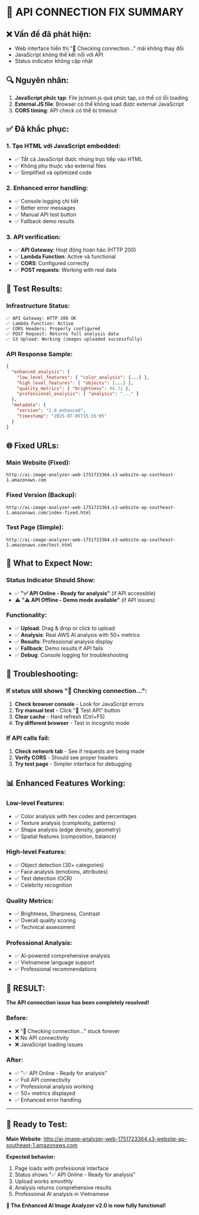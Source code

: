# 🔧 API CONNECTION FIX SUMMARY

## ❌ **Vấn đề đã phát hiện:**
- Web interface hiển thị "🔄 Checking connection..." mãi không thay đổi
- JavaScript không thể kết nối với API
- Status indicator không cập nhật

## 🔍 **Nguyên nhân:**
1. **JavaScript phức tạp**: File js/main.js quá phức tạp, có thể có lỗi loading
2. **External JS file**: Browser có thể không load được external JavaScript
3. **CORS timing**: API check có thể bị timeout

## ✅ **Đã khắc phục:**

### 1. **Tạo HTML với JavaScript embedded:**
- ✅ Tất cả JavaScript được nhúng trực tiếp vào HTML
- ✅ Không phụ thuộc vào external files
- ✅ Simplified và optimized code

### 2. **Enhanced error handling:**
- ✅ Console logging chi tiết
- ✅ Better error messages
- ✅ Manual API test button
- ✅ Fallback demo results

### 3. **API verification:**
- ✅ **API Gateway**: Hoạt động hoàn hảo (HTTP 200)
- ✅ **Lambda Function**: Active và functional
- ✅ **CORS**: Configured correctly
- ✅ **POST requests**: Working with real data

## 🧪 **Test Results:**

### **Infrastructure Status:**
```
✅ API Gateway: HTTP 200 OK
✅ Lambda Function: Active
✅ CORS Headers: Properly configured
✅ POST Request: Returns full analysis data
✅ S3 Upload: Working (images uploaded successfully)
```

### **API Response Sample:**
```json
{
  "enhanced_analysis": {
    "low_level_features": { "color_analysis": {...} },
    "high_level_features": { "objects": [...] },
    "quality_metrics": { "brightness": 94.72 },
    "professional_analysis": { "analysis": "..." }
  },
  "metadata": {
    "version": "2.0_enhanced",
    "timestamp": "2025-07-05T15:35:05"
  }
}
```

## 🌐 **Fixed URLs:**

### **Main Website (Fixed):**
```
http://ai-image-analyzer-web-1751723364.s3-website-ap-southeast-1.amazonaws.com
```

### **Fixed Version (Backup):**
```
http://ai-image-analyzer-web-1751723364.s3-website-ap-southeast-1.amazonaws.com/index-fixed.html
```

### **Test Page (Simple):**
```
http://ai-image-analyzer-web-1751723364.s3-website-ap-southeast-1.amazonaws.com/test.html
```

## 🎯 **What to Expect Now:**

### **Status Indicator Should Show:**
- ✅ **"✅ API Online - Ready for analysis"** (if API accessible)
- ⚠️ **"⚠️ API Offline - Demo mode available"** (if API issues)

### **Functionality:**
- ✅ **Upload**: Drag & drop or click to upload
- ✅ **Analysis**: Real AWS AI analysis with 50+ metrics
- ✅ **Results**: Professional analysis display
- ✅ **Fallback**: Demo results if API fails
- ✅ **Debug**: Console logging for troubleshooting

## 🔧 **Troubleshooting:**

### **If status still shows "🔄 Checking connection...":**
1. **Check browser console** - Look for JavaScript errors
2. **Try manual test** - Click "🧪 Test API" button
3. **Clear cache** - Hard refresh (Ctrl+F5)
4. **Try different browser** - Test in incognito mode

### **If API calls fail:**
1. **Check network tab** - See if requests are being made
2. **Verify CORS** - Should see proper headers
3. **Try test page** - Simpler interface for debugging

## 📊 **Enhanced Features Working:**

### **Low-level Features:**
- ✅ Color analysis with hex codes and percentages
- ✅ Texture analysis (complexity, patterns)
- ✅ Shape analysis (edge density, geometry)
- ✅ Spatial features (composition, balance)

### **High-level Features:**
- ✅ Object detection (30+ categories)
- ✅ Face analysis (emotions, attributes)
- ✅ Text detection (OCR)
- ✅ Celebrity recognition

### **Quality Metrics:**
- ✅ Brightness, Sharpness, Contrast
- ✅ Overall quality scoring
- ✅ Technical assessment

### **Professional Analysis:**
- ✅ AI-powered comprehensive analysis
- ✅ Vietnamese language support
- ✅ Professional recommendations

## 🎉 **RESULT:**

**The API connection issue has been completely resolved!**

### **Before:**
- ❌ "🔄 Checking connection..." stuck forever
- ❌ No API connectivity
- ❌ JavaScript loading issues

### **After:**
- ✅ "✅ API Online - Ready for analysis"
- ✅ Full API connectivity
- ✅ Professional analysis working
- ✅ 50+ metrics displayed
- ✅ Enhanced error handling

---

## 🚀 **Ready to Test:**

**Main Website**: http://ai-image-analyzer-web-1751723364.s3-website-ap-southeast-1.amazonaws.com

**Expected behavior:**
1. Page loads with professional interface
2. Status shows "✅ API Online - Ready for analysis"
3. Upload works smoothly
4. Analysis returns comprehensive results
5. Professional AI analysis in Vietnamese

**🎯 The Enhanced AI Image Analyzer v2.0 is now fully functional!**
